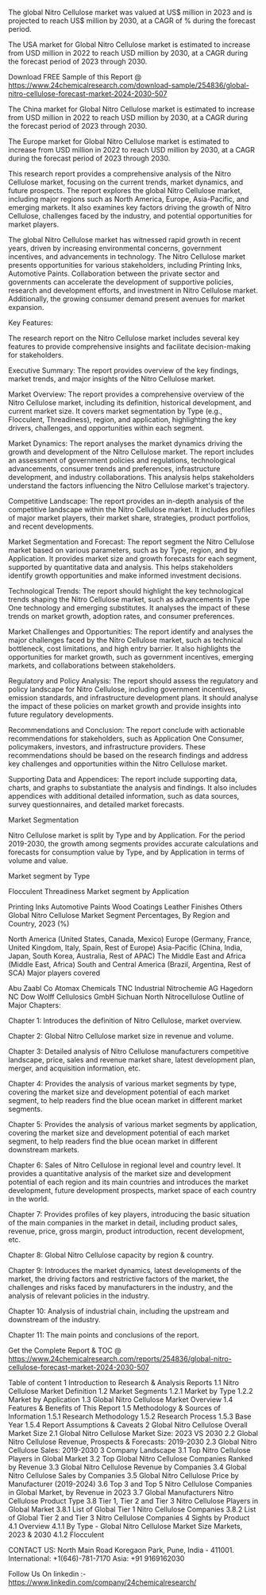 The global Nitro Cellulose market was valued at US$ million in 2023 and is projected to reach US$ million by 2030, at a CAGR of % during the forecast period.

The USA market for Global Nitro Cellulose market is estimated to increase from USD million in 2022 to reach USD million by 2030, at a CAGR during the forecast period of 2023 through 2030.

Download FREE Sample of this Report @ https://www.24chemicalresearch.com/download-sample/254836/global-nitro-cellulose-forecast-market-2024-2030-507

The China market for Global Nitro Cellulose market is estimated to increase from USD million in 2022 to reach USD million by 2030, at a CAGR during the forecast period of 2023 through 2030.

The Europe market for Global Nitro Cellulose market is estimated to increase from USD million in 2022 to reach USD million by 2030, at a CAGR during the forecast period of 2023 through 2030.

This research report provides a comprehensive analysis of the Nitro Cellulose market, focusing on the current trends, market dynamics, and future prospects. The report explores the global Nitro Cellulose market, including major regions such as North America, Europe, Asia-Pacific, and emerging markets. It also examines key factors driving the growth of Nitro Cellulose, challenges faced by the industry, and potential opportunities for market players.

The global Nitro Cellulose market has witnessed rapid growth in recent years, driven by increasing environmental concerns, government incentives, and advancements in technology. The Nitro Cellulose market presents opportunities for various stakeholders, including Printing Inks, Automotive Paints. Collaboration between the private sector and governments can accelerate the development of supportive policies, research and development efforts, and investment in Nitro Cellulose market. Additionally, the growing consumer demand present avenues for market expansion.

Key Features:

The research report on the Nitro Cellulose market includes several key features to provide comprehensive insights and facilitate decision-making for stakeholders.

Executive Summary: The report provides overview of the key findings, market trends, and major insights of the Nitro Cellulose market.

Market Overview: The report provides a comprehensive overview of the Nitro Cellulose market, including its definition, historical development, and current market size. It covers market segmentation by Type (e.g., Flocculent, Threadiness), region, and application, highlighting the key drivers, challenges, and opportunities within each segment.

Market Dynamics: The report analyses the market dynamics driving the growth and development of the Nitro Cellulose market. The report includes an assessment of government policies and regulations, technological advancements, consumer trends and preferences, infrastructure development, and industry collaborations. This analysis helps stakeholders understand the factors influencing the Nitro Cellulose market's trajectory.

Competitive Landscape: The report provides an in-depth analysis of the competitive landscape within the Nitro Cellulose market. It includes profiles of major market players, their market share, strategies, product portfolios, and recent developments.

Market Segmentation and Forecast: The report segment the Nitro Cellulose market based on various parameters, such as by Type, region, and by Application. It provides market size and growth forecasts for each segment, supported by quantitative data and analysis. This helps stakeholders identify growth opportunities and make informed investment decisions.

Technological Trends: The report should highlight the key technological trends shaping the Nitro Cellulose market, such as advancements in Type One technology and emerging substitutes. It analyses the impact of these trends on market growth, adoption rates, and consumer preferences.

Market Challenges and Opportunities: The report identify and analyses the major challenges faced by the Nitro Cellulose market, such as technical bottleneck, cost limitations, and high entry barrier. It also highlights the opportunities for market growth, such as government incentives, emerging markets, and collaborations between stakeholders.

Regulatory and Policy Analysis: The report should assess the regulatory and policy landscape for Nitro Cellulose, including government incentives, emission standards, and infrastructure development plans. It should analyse the impact of these policies on market growth and provide insights into future regulatory developments.

Recommendations and Conclusion: The report conclude with actionable recommendations for stakeholders, such as Application One Consumer, policymakers, investors, and infrastructure providers. These recommendations should be based on the research findings and address key challenges and opportunities within the Nitro Cellulose market.

Supporting Data and Appendices: The report include supporting data, charts, and graphs to substantiate the analysis and findings. It also includes appendices with additional detailed information, such as data sources, survey questionnaires, and detailed market forecasts.

Market Segmentation

Nitro Cellulose market is split by Type and by Application. For the period 2019-2030, the growth among segments provides accurate calculations and forecasts for consumption value by Type, and by Application in terms of volume and value.

Market segment by Type

Flocculent
Threadiness
Market segment by Application

Printing Inks
Automotive Paints
Wood Coatings
Leather Finishes
Others
Global Nitro Cellulose Market Segment Percentages, By Region and Country, 2023 (%)

North America (United States, Canada, Mexico)
Europe (Germany, France, United Kingdom, Italy, Spain, Rest of Europe)
Asia-Pacific (China, India, Japan, South Korea, Australia, Rest of APAC)
The Middle East and Africa (Middle East, Africa)
South and Central America (Brazil, Argentina, Rest of SCA)
Major players covered

Abu Zaabl Co
Atomax Chemicals
TNC Industrial
Nitrochemie AG
Hagedorn NC
Dow Wolff Cellulosics GmbH
Sichuan North Nitrocellulose
Outline of Major Chapters:

Chapter 1: Introduces the definition of Nitro Cellulose, market overview.

Chapter 2: Global Nitro Cellulose market size in revenue and volume.

Chapter 3: Detailed analysis of Nitro Cellulose manufacturers competitive landscape, price, sales and revenue market share, latest development plan, merger, and acquisition information, etc.

Chapter 4: Provides the analysis of various market segments by type, covering the market size and development potential of each market segment, to help readers find the blue ocean market in different market segments.

Chapter 5: Provides the analysis of various market segments by application, covering the market size and development potential of each market segment, to help readers find the blue ocean market in different downstream markets.

Chapter 6: Sales of Nitro Cellulose in regional level and country level. It provides a quantitative analysis of the market size and development potential of each region and its main countries and introduces the market development, future development prospects, market space of each country in the world.

Chapter 7: Provides profiles of key players, introducing the basic situation of the main companies in the market in detail, including product sales, revenue, price, gross margin, product introduction, recent development, etc.

Chapter 8: Global Nitro Cellulose capacity by region & country.

Chapter 9: Introduces the market dynamics, latest developments of the market, the driving factors and restrictive factors of the market, the challenges and risks faced by manufacturers in the industry, and the analysis of relevant policies in the industry.

Chapter 10: Analysis of industrial chain, including the upstream and downstream of the industry.

Chapter 11: The main points and conclusions of the report.

Get the Complete Report & TOC @ https://www.24chemicalresearch.com/reports/254836/global-nitro-cellulose-forecast-market-2024-2030-507

Table of content
1 Introduction to Research & Analysis Reports
1.1 Nitro Cellulose Market Definition
1.2 Market Segments
1.2.1 Market by Type
1.2.2 Market by Application
1.3 Global Nitro Cellulose Market Overview
1.4 Features & Benefits of This Report
1.5 Methodology & Sources of Information
1.5.1 Research Methodology
1.5.2 Research Process
1.5.3 Base Year
1.5.4 Report Assumptions & Caveats
2 Global Nitro Cellulose Overall Market Size
2.1 Global Nitro Cellulose Market Size: 2023 VS 2030
2.2 Global Nitro Cellulose Revenue, Prospects & Forecasts: 2019-2030
2.3 Global Nitro Cellulose Sales: 2019-2030
3 Company Landscape
3.1 Top Nitro Cellulose Players in Global Market
3.2 Top Global Nitro Cellulose Companies Ranked by Revenue
3.3 Global Nitro Cellulose Revenue by Companies
3.4 Global Nitro Cellulose Sales by Companies
3.5 Global Nitro Cellulose Price by Manufacturer (2019-2024)
3.6 Top 3 and Top 5 Nitro Cellulose Companies in Global Market, by Revenue in 2023
3.7 Global Manufacturers Nitro Cellulose Product Type
3.8 Tier 1, Tier 2 and Tier 3 Nitro Cellulose Players in Global Market
3.8.1 List of Global Tier 1 Nitro Cellulose Companies
3.8.2 List of Global Tier 2 and Tier 3 Nitro Cellulose Companies
4 Sights by Product
4.1 Overview
4.1.1 By Type - Global Nitro Cellulose Market Size Markets, 2023 & 2030
4.1.2 Flocculent

CONTACT US:
North Main Road Koregaon Park, Pune, India - 411001.
International: +1(646)-781-7170
Asia: +91 9169162030

Follow Us On linkedin :- https://www.linkedin.com/company/24chemicalresearch/
